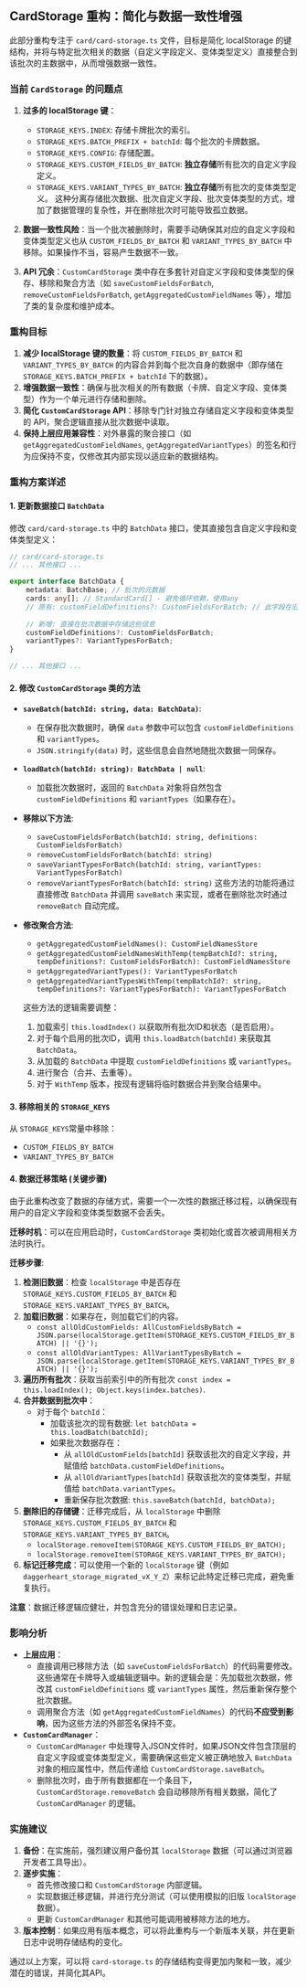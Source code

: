 ## CardStorage 重构：简化与数据一致性增强

此部分重构专注于 `card/card-storage.ts` 文件，目标是简化 localStorage 的键结构，并将与特定批次相关的数据（自定义字段定义、变体类型定义）直接整合到该批次的主数据中，从而增强数据一致性。

### 当前 `CardStorage` 的问题点

1.  **过多的 localStorage 键**：
    *   `STORAGE_KEYS.INDEX`: 存储卡牌批次的索引。
    *   `STORAGE_KEYS.BATCH_PREFIX + batchId`: 每个批次的卡牌数据。
    *   `STORAGE_KEYS.CONFIG`: 存储配置。
    *   `STORAGE_KEYS.CUSTOM_FIELDS_BY_BATCH`: **独立存储**所有批次的自定义字段定义。
    *   `STORAGE_KEYS.VARIANT_TYPES_BY_BATCH`: **独立存储**所有批次的变体类型定义。
    这种分离存储批次数据、批次自定义字段、批次变体类型的方式，增加了数据管理的复杂性，并在删除批次时可能导致孤立数据。

2.  **数据一致性风险**：当一个批次被删除时，需要手动确保其对应的自定义字段和变体类型定义也从 `CUSTOM_FIELDS_BY_BATCH` 和 `VARIANT_TYPES_BY_BATCH` 中移除。如果操作不当，容易产生数据不一致。

3.  **API 冗余**：`CustomCardStorage` 类中存在多套针对自定义字段和变体类型的保存、移除和聚合方法（如 `saveCustomFieldsForBatch`, `removeCustomFieldsForBatch`, `getAggregatedCustomFieldNames` 等），增加了类的复杂度和维护成本。

### 重构目标

1.  **减少 localStorage 键的数量**：将 `CUSTOM_FIELDS_BY_BATCH` 和 `VARIANT_TYPES_BY_BATCH` 的内容合并到每个批次自身的数据中（即存储在 `STORAGE_KEYS.BATCH_PREFIX + batchId` 下的数据）。
2.  **增强数据一致性**：确保与批次相关的所有数据（卡牌、自定义字段、变体类型）作为一个单元进行存储和删除。
3.  **简化 `CustomCardStorage` API**：移除专门针对独立存储自定义字段和变体类型的 API，聚合逻辑直接从批次数据中读取。
4.  **保持上层应用兼容性**：对外暴露的聚合接口（如 `getAggregatedCustomFieldNames`, `getAggregatedVariantTypes`）的签名和行为应保持不变，仅修改其内部实现以适应新的数据结构。

### 重构方案详述

#### 1. 更新数据接口 `BatchData`

修改 `card/card-storage.ts` 中的 `BatchData` 接口，使其直接包含自定义字段和变体类型定义：

```typescript
// card/card-storage.ts
// ... 其他接口 ...

export interface BatchData {
    metadata: BatchBase; // 批次的元数据
    cards: any[]; // StandardCard[] - 避免循环依赖，使用any
    // 原有: customFieldDefinitions?: CustomFieldsForBatch; // 此字段在旧结构中可能在顶层导入数据中有，但未直接存入BatchData
    
    // 新增: 直接在批次数据中存储这些信息
    customFieldDefinitions?: CustomFieldsForBatch; 
    variantTypes?: VariantTypesForBatch; 
}

// ... 其他接口 ...
```

#### 2. 修改 `CustomCardStorage` 类的方法

*   **`saveBatch(batchId: string, data: BatchData)`**:
    *   在保存批次数据时，确保 `data` 参数中可以包含 `customFieldDefinitions` 和 `variantTypes`。
    *   `JSON.stringify(data)` 时，这些信息会自然地随批次数据一同保存。

*   **`loadBatch(batchId: string): BatchData | null`**:
    *   加载批次数据时，返回的 `BatchData` 对象将自然包含 `customFieldDefinitions` 和 `variantTypes`（如果存在）。

*   **移除以下方法**:
    *   `saveCustomFieldsForBatch(batchId: string, definitions: CustomFieldsForBatch)`
    *   `removeCustomFieldsForBatch(batchId: string)`
    *   `saveVariantTypesForBatch(batchId: string, variantTypes: VariantTypesForBatch)`
    *   `removeVariantTypesForBatch(batchId: string)`
    这些方法的功能将通过直接修改 `BatchData` 并调用 `saveBatch` 来实现，或者在删除批次时通过 `removeBatch` 自动完成。

*   **修改聚合方法**:
    *   `getAggregatedCustomFieldNames(): CustomFieldNamesStore`
    *   `getAggregatedCustomFieldNamesWithTemp(tempBatchId?: string, tempDefinitions?: CustomFieldsForBatch): CustomFieldNamesStore`
    *   `getAggregatedVariantTypes(): VariantTypesForBatch`
    *   `getAggregatedVariantTypesWithTemp(tempBatchId?: string, tempDefinitions?: VariantTypesForBatch): VariantTypesForBatch`

    这些方法的逻辑需要调整：
    1.  加载索引 `this.loadIndex()` 以获取所有批次ID和状态（是否启用）。
    2.  对于每个启用的批次ID，调用 `this.loadBatch(batchId)` 来获取其 `BatchData`。
    3.  从加载的 `BatchData` 中提取 `customFieldDefinitions` 或 `variantTypes`。
    4.  进行聚合（合并、去重等）。
    5.  对于 `WithTemp` 版本，按现有逻辑将临时数据合并到聚合结果中。

#### 3. 移除相关的 `STORAGE_KEYS`

从 `STORAGE_KEYS`常量中移除：
*   `CUSTOM_FIELDS_BY_BATCH`
*   `VARIANT_TYPES_BY_BATCH`

#### 4. 数据迁移策略 (关键步骤)

由于此重构改变了数据的存储方式，需要一个一次性的数据迁移过程，以确保现有用户的自定义字段和变体类型数据不会丢失。

**迁移时机**：可以在应用启动时，`CustomCardStorage` 类初始化或首次被调用相关方法时执行。

**迁移步骤**:

1.  **检测旧数据**：检查 `localStorage` 中是否存在 `STORAGE_KEYS.CUSTOM_FIELDS_BY_BATCH` 和 `STORAGE_KEYS.VARIANT_TYPES_BY_BATCH`。
2.  **加载旧数据**：如果存在，则加载它们的内容。
    *   `const allOldCustomFields: AllCustomFieldsByBatch = JSON.parse(localStorage.getItem(STORAGE_KEYS.CUSTOM_FIELDS_BY_BATCH) || '{}');`
    *   `const allOldVariantTypes: AllVariantTypesByBatch = JSON.parse(localStorage.getItem(STORAGE_KEYS.VARIANT_TYPES_BY_BATCH) || '{}');`
3.  **遍历所有批次**：获取当前索引中的所有批次 `const index = this.loadIndex(); Object.keys(index.batches)`.
4.  **合并数据到批次中**：
    *   对于每个 `batchId`：
        *   加载该批次的现有数据: `let batchData = this.loadBatch(batchId);`
        *   如果批次数据存在：
            *   从 `allOldCustomFields[batchId]` 获取该批次的自定义字段，并赋值给 `batchData.customFieldDefinitions`。
            *   从 `allOldVariantTypes[batchId]` 获取该批次的变体类型，并赋值给 `batchData.variantTypes`。
            *   重新保存批次数据: `this.saveBatch(batchId, batchData);`
5.  **删除旧的存储键**：迁移完成后，从 `localStorage` 中删除 `STORAGE_KEYS.CUSTOM_FIELDS_BY_BATCH` 和 `STORAGE_KEYS.VARIANT_TYPES_BY_BATCH`。
    *   `localStorage.removeItem(STORAGE_KEYS.CUSTOM_FIELDS_BY_BATCH);`
    *   `localStorage.removeItem(STORAGE_KEYS.VARIANT_TYPES_BY_BATCH);`
6.  **标记迁移完成**：可以使用一个新的 `localStorage` 键（例如 `daggerheart_storage_migrated_vX_Y_Z`）来标记此特定迁移已完成，避免重复执行。

**注意**：数据迁移逻辑应健壮，并包含充分的错误处理和日志记录。

### 影响分析

*   **上层应用**：
    *   直接调用已移除方法（如 `saveCustomFieldsForBatch`）的代码需要修改。这些通常在卡牌导入或编辑逻辑中。新的逻辑会是：先加载批次数据，修改其 `customFieldDefinitions` 或 `variantTypes` 属性，然后重新保存整个批次数据。
    *   调用聚合方法（如 `getAggregatedCustomFieldNames`）的代码**不应受到影响**，因为这些方法的外部签名保持不变。
*   **`CustomCardManager`**：
    *   `CustomCardManager` 中处理导入JSON文件时，如果JSON文件包含顶层的自定义字段或变体类型定义，需要确保这些定义被正确地放入 `BatchData` 对象的相应属性中，然后传递给 `CustomCardStorage.saveBatch`。
    *   删除批次时，由于所有数据都在一个条目下，`CustomCardStorage.removeBatch` 会自动移除所有相关数据，简化了 `CustomCardManager` 的逻辑。

### 实施建议

1.  **备份**：在实施前，强烈建议用户备份其 `localStorage` 数据（可以通过浏览器开发者工具导出）。
2.  **逐步实施**：
    *   首先修改接口和 `CustomCardStorage` 内部逻辑。
    *   实现数据迁移逻辑，并进行充分测试（可以使用模拟的旧版 `localStorage` 数据）。
    *   更新 `CustomCardManager` 和其他可能调用被移除方法的地方。
3.  **版本控制**：如果应用有版本概念，可以将此重构与一个新版本关联，并在更新日志中说明存储结构的变化。

通过以上方案，可以将 `card-storage.ts` 的存储结构变得更加内聚和一致，减少潜在的错误，并简化其API。